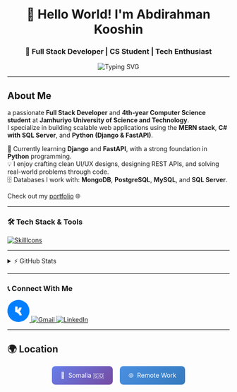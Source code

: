 <div align="center">

# 👋 Hello World! I'm Abdirahman Kooshin

### 🚀 Full Stack Developer | CS Student | Tech Enthusiast

<img src="https://readme-typing-svg.herokuapp.com?font=Fira+Code&weight=600&size=22&duration=4000&pause=1000&color=4A90E2&center=true&vCenter=true&width=500&lines=Building+Scalable+Web+Applications;Crafting+Clean+UI%2FUX+Designs;Solving+Real-World+Problems+Through+Code" alt="Typing SVG" />

</div>

---
About Me
---
a passionate **Full Stack Developer** and **4th-year Computer Science student** at **Jamhuriyo University of Science and Technology**.  
I specialize in building scalable web applications using the **MERN stack**, **C# with SQL Server**, and **Python (Django & FastAPI)**.  

🌱 Currently learning **Django** and **FastAPI**, with a strong foundation in **Python** programming.  
💡 I enjoy crafting clean UI/UX designs, designing REST APIs, and solving real-world problems through code.  
🗄️ Databases I work with: **MongoDB**, **PostgreSQL**, **MySQL**, and **SQL Server**.  

Check out my [portfolio](https://abdirahmankooshin.vercel.app/) 🌐  

---

### 🛠️ **Tech Stack & Tools**
[![SkillIcons](https://skillicons.dev/icons?i=js,ts,react,nextjs,nodejs,express,py,django,fastapi,flutter,cs,docker,tailwind,supabase,mongodb,postgresql,mysql,java,spring,figma,vscode)](https://skillicons.dev)

---

<details>
  <summary>⚡ GitHub Stats</summary>
  
  <!-- GitHub activity stats -->
  ![Kooshin's GitHub stats](https://github-readme-stats.vercel.app/api?username=a4koshin&show_icons=true&theme=blueberry&count_private=true&hide_border=true&line_height=20)
  
  <!-- Top languages based on your repos (exclude Ruby) -->
  ![Top Langs](https://github-readme-stats.vercel.app/api/top-langs/?username=a4koshin&layout=compact&theme=blueberry&exclude_repo=ruby)
</details>


---

### 📞 **Connect With Me**
<div align="left">
  <a href="https://abdirahmankooshin.vercel.app/" target="_blank">
    <img src="https://raw.githubusercontent.com/a4koshin/assets/main/koosin.jpeg" alt="My Logo" width="50" height="50" style="border-radius:50%;" />
  </a>
  <a href="mailto:mankajr11@gmail.com" target="_blank">
    <img src="https://skillicons.dev/icons?i=gmail" alt="Gmail" />
  </a>
  <a href="https://www.linkedin.com/in/abdirahman-kooshin-451b45365" target="_blank">
    <img src="https://skillicons.dev/icons?i=linkedin" alt="LinkedIn" />
  </a>
</div>

---

## 🌍 Location

<div align="left">

<div style="display: flex; flex-wrap: wrap; gap: 1rem; justify-content: center;">

<div style="background: linear-gradient(135deg, #667eea 0%, #764ba2 100%); color: white; padding: 0.75rem 1.25rem; border-radius: 0.5rem; display: flex; align-items: center; gap: 0.5rem;">
  <span>📍</span>
  <span>      Somalia 🇸🇴</span>
</div>

<div style="background: linear-gradient(135deg, #4A90E2 0%, #357ABD 100%); color: white; padding: 0.75rem 1.25rem; border-radius: 0.5rem; display: flex; align-items: center; gap: 0.5rem;">
  <span>🌐</span>
  <span>Remote Work</span>
</div>

</div>

</div>

</div>

</div>
